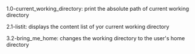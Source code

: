 1.0-current_working_directory: print the absolute path of current working directory

2.1-listit: displays the content list of yor current working directory

3.2-bring_me_home: changes the working directory to the user's home directory 
